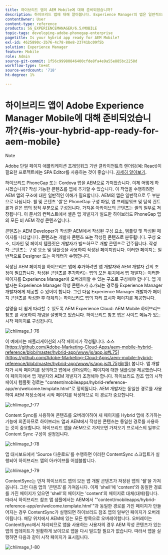 ```yaml
---
title: 하이브리드 앱이 AEM Mobile에 대해 준비되었습니까?
description: 하이브리드 앱에 대해 알아봅니다. Experience Manager의 앱은 일반적으로 두 부분으로 나뉩니다. "쉘" 및 "콘텐츠"와 이 페이지에서는 이러한 주제에 대한 자세한 정보를 제공합니다.
contentOwner: User
content-type: reference
products: SG_EXPERIENCEMANAGER/6.5/MOBILE
topic-tags: developing-adobe-phonegap-enterprise
pagetitle: Is your hybrid app ready for AEM Mobile?
exl-id: 4625890c-2b76-4c78-88e8-23741bc09f5b
solution: Experience Manager
feature: Mobile
role: Admin
source-git-commit: 1f56c99980846400cfde8fa4e9a55e885bc2258d
workflow-type: tm+mt
source-wordcount: '718'
ht-degree: 1%

---
```


# 하이브리드 앱이 Adobe Experience Manager Mobile에 대해 준비되었습니까?{#is-your-hybrid-app-ready-for-aem-mobile}

>[!NOTE]
>
>Adobe 단일 페이지 애플리케이션 프레임워크 기반 클라이언트측 렌더링(예: React)이 필요한 프로젝트에는 SPA Editor를 사용하는 것이 좋습니다. [자세히 알아보기](/help/sites-developing/spa-overview.md).

하이브리드 PhoneGap 또는 Cordova 앱을 AEM으로 가져왔습니다. 이제 어떻게 하시겠습니까? 작성 가능한 콘텐츠를 앱에 추가할 수 있습니다. 이 작업을 수행하려면 AEM 앱의 구조에 대한 일반적인 이해가 필요합니다. AEM의 앱은 일반적으로 두 부분으로 나뉩니다. 쉘 및 콘텐츠 &#39;셸&#39;은 PhoneGap 구성 파일, 앱 프레임워크 및 탐색 컨트롤과 같은 앱의 정적 부분으로 구성됩니다. 가져온 아카이브의 콘텐츠는 셸의 일부로 저장됩니다. 이 문서의 컨텍스트에서 셸은 앱 개발자가 빌드한 하이브리드 PhoneGap 앱의 모든 비 AEM 작성 콘텐츠입니다.

콘텐츠는 AEM Developer가 작성한 AEM에서 작성된 구성 요소, 템플릿 및 작성된 페이지를 나타냅니다. 콘텐츠는 개발자 콘텐츠 또는 작성된 콘텐츠로 분류됩니다. 구성 요소, 디자인 및 페이지 템플릿은 개발자가 빌드하므로 개발 콘텐츠로 간주됩니다. 작성자-콘텐츠는 구성 요소 및 템플릿을 사용하여 작성된 페이지입니다. 이러한 페이지는 일반적으로 Designer 또는 마케터가 수행합니다.

작성된 AEM 페이지를 하이브리드 앱에 추가하려면 앱 개발자와 AEM 개발자 간의 조정이 필요합니다. 작성된 콘텐츠를 추가하려는 앱의 모든 위치에서 앱 개발자는 이러한 페이지를 Experience Manager에 오버레이할 수 있는 구조로 구성해야 합니다. 앱 개발자는 Experience Manager 작성 콘텐츠가 추가되는 경로를 Experience Manager 개발자에게 제공할 수 있어야 합니다. 그런 다음 Experience Manager 개발자가 페이지 콘텐츠를 작성한 후 대체되는 하이브리드 앱의 자리 표시자 페이지를 제공합니다.

설명을 더 쉽게 따라할 수 있도록 AEM Experience Cloud: AEM Mobile 하이브리드 참조 를 사용하여 개념을 설명하고 있습니다. 하이브리드 참조 앱은 사이드 메뉴가 있는 시작 페이지로 구성됩니다.

![chlimage_1-76](assets/chlimage_1-76.png)

이 예에서는 애플리케이션의 시작 페이지가 작성됩니다. 소스 [https://github.com/Adobe-Marketing-Cloud-Apps/aem-mobile-hybrid-reference/blob/master/hybrid-app/www/js/app.js#L75](https://github.com/Adobe-Marketing-Cloud-Apps/aem-mobile-hybrid-reference/blob/master/hybrid-app/www/js/app.js#L75)을(를) 봅니다. 앱 개발자가 시작 페이지를 정의하고 앱에서 렌더링하는 페이지에 대한 템플릿을 제공했습니다. 이 페이지에서 앱 개발자와 AEM 개발자가 조정해야 합니다. 하이브리드 참조 앱의 시작 페이지 템플릿 경로는 &quot;content/mobileapps/hybrid-reference-app/en/welcome.template.html&quot;로 정의됩니다. AEM 개발자는 동일한 경로를 사용하여 AEM 저장소에서 시작 페이지를 작성하므로 이 경로가 중요합니다.

![chlimage_1-77](assets/chlimage_1-77.png)

Content Sync를 사용하여 콘텐츠를 오버레이하여 새 페이지를 Hybrid 앱에 추가하는 기능에 의존하므로 하이브리드 앱과 AEM에서 작성한 콘텐츠는 동일한 경로를 사용하는 것이 중요합니다. 하이브리드 앱을 AEM으로 가져오면 가져오기 프로세스의 일부로 Content Sync 구성이 설정됩니다.

![chlimage_1-78](assets/chlimage_1-78.png)

앱 대시보드에서 &#39;Source 다운로드&#39;를 수행하면 이러한 ContentSync 스크립트가 실행되어 하이브리드 앱의 아카이브를 어셈블합니다.

![chlimage_1-79](assets/chlimage_1-79.png)

ContentSync는 먼저 하이브리드 앱의 모든 앱 개발 콘텐츠가 저장된 앱의 &#39;쉘&#39;을 가져옵니다. 그런 다음 앱의 &#39;콘텐츠&#39;를 가져옵니다. 이제 &#39;shell&#39;에 &#39;content&#39;와 동일한 경로를 가진 페이지가 있으면 &#39;shell&#39;의 페이지는 &#39;content&#39;의 페이지로 대체(대체)됩니다. 따라서 하이브리드 참조 앱 샘플에서는 AEM에서 &quot;&#39;content/mobileapps/hybrid-reference-app/en/welcome.template.html&#39;&quot;과 동일한 경로를 가진 페이지가 만들어지는 경우 ContentSync가 실행되면 하이브리드 참조 앱의 일부인 페이지가 오버레이됩니다. 해당 위치에서 AEM에 있는 모든 항목으로 오버레이합니다. 오버레이는 ContentSync에서 처리되므로 앱을 사용하는 사용자의 경우 AEM 작성 콘텐츠가 있는 앱의 업데이트가 원활하게 보이므로 앱을 다시 빌드할 필요가 없습니다. 따라서 앱을 실행하면 다음과 같이 시작 페이지가 표시됩니다.

![chlimage_1-80](assets/chlimage_1-80.png)
